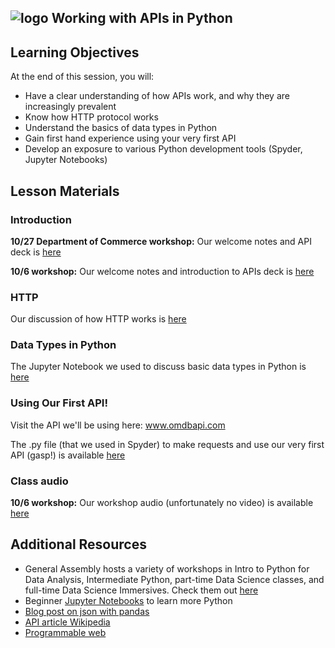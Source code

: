 ## ![logo](https://ga-dash.s3.amazonaws.com/production/assets/logo-9f88ae6c9c3871690e33280fcf557f33.png) Working with APIs in Python

## Learning Objectives

At the end of this session, you will:
- Have a clear understanding of how APIs work, and why they are increasingly prevalent
- Know how HTTP protocol works
- Understand the basics of data types in Python
- Gain first hand experience using your very first API
- Develop an exposure to various Python development tools (Spyder, Jupyter Notebooks)

## Lesson Materials

### Introduction

**10/27 Department of Commerce workshop:** Our welcome notes and API deck is [here]()

**10/6 workshop:** Our welcome notes and introduction to APIs deck is [here](https://github.com/josephofiowa/GA-DSI/blob/master/intro-to-apis-python/assets/slides/intro-to-apis-in-python.pdf)

### HTTP

Our discussion of how HTTP works is [here](https://github.com/josephofiowa/GA-DSI/blob/master/intro-to-apis-python/HTTP-protocol.md)

### Data Types in Python

The Jupyter Notebook we used to discuss basic data types in Python is [here](https://github.com/josephofiowa/GA-DSI/blob/master/intro-to-apis-python/code/Intro.ipynb)

### Using Our First API!

Visit the API we'll be using here: www.omdbapi.com

The .py file (that we used in Spyder) to make requests and use our very first API (gasp!) is available [here](https://github.com/josephofiowa/GA-DSI/blob/master/intro-to-apis-python/code/api-usage-example.py)

### Class audio



**10/6 workshop:** Our workshop audio (unfortunately no video) is available [here](https://www.youtube.com/watch?v=uXB8NReKRrA)


## Additional Resources

- General Assembly hosts a variety of workshops in Intro to Python for Data Analysis, Intermediate Python, part-time Data Science classes, and full-time Data Science Immersives. Check them out [here](https://generalassemb.ly/education/)
- Beginner [Jupyter Notebooks](https://github.com/jdwittenauer/ipython-notebooks) to learn more Python
- [Blog post on json with pandas](https://www.dataquest.io/blog/using-json-data-in-pandas/)
- [API article Wikipedia](https://en.wikipedia.org/wiki/Application_programming_interface)
- [Programmable web](http://www.programmableweb.com/)